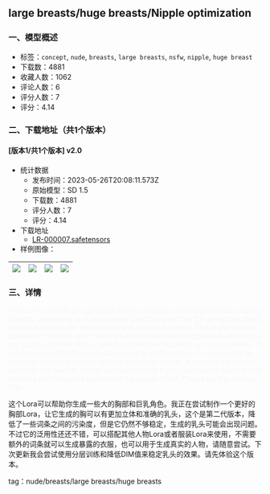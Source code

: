 ## large breasts/huge breasts/Nipple optimization
### 一、模型概述

- 标签：`concept`, `nude`, `breasts`, `large breasts`, `nsfw`, `nipple`, `huge breast`
- 下载数：4881
- 收藏人数：1062
- 评论人数：6
- 评分人数：7
- 评分：4.14

### 二、下载地址（共1个版本）

#### [版本1/共1个版本] v2.0

- 统计数据
  - 发布时间：2023-05-26T20:08:11.573Z
  - 原始模型：SD 1.5
  - 下载数：4881
  - 评分人数：7
  - 评分：4.14
- 下载地址
  - [LR-000007.safetensors](https://civitai.com/api/download/models/82109)
- 样例图像：

| <img src="https://image.civitai.com/xG1nkqKTMzGDvpLrqFT7WA/74f52167-bb30-4ef0-906d-d5972e3909ac/width=450/923168.jpeg" /> | <img src="https://image.civitai.com/xG1nkqKTMzGDvpLrqFT7WA/78f8585a-0b5f-4000-b58f-3a2859a59989/width=450/923169.jpeg" /> | <img src="https://image.civitai.com/xG1nkqKTMzGDvpLrqFT7WA/39af8976-a3f6-4fef-b6c4-823a881d3dea/width=450/923176.jpeg" /> | <img src="https://image.civitai.com/xG1nkqKTMzGDvpLrqFT7WA/afe532ec-530c-40c4-b254-63b8f1e9eb0e/width=450/923177.jpeg" /> |
| ---- | ---- | ---- | ---- |


### 三、详情
<p><span style="color:rgb(245, 247, 250)">This Lora can help you generate some characters with large breasts and big breasts. I am trying to make a better chest Lora, so that the generated chest can have more three-dimensional and accurate nipples. This is the second generation version, which reduces the contamination degree between some tag, but it is still not stable, and the generated nipples may have problems. It can be used with other characters Lora or clothing Lora. It can be used to generate revealing clothes without additional entries. It can also be used to generate real people. In the next update I will try to use layering training and lowering the DIM value to stabilize the nipple effect. Please try this version first.</span></p><p>这个Lora可以帮助你生成一些大的胸部和巨乳角色。我正在尝试制作一个更好的胸部Lora，让它生成的胸可以有更加立体和准确的乳头，这个是第二代版本，降低了一些词条之间的污染度，但是它仍然不够稳定，生成的乳头可能会出现问题。不过它的泛用性还还不错，可以搭配其他人物Lora或者服装Lora来使用，不需要额外的词条就可以生成暴露的衣服，也可以用于生成真实的人物，请随意尝试。下次更新我会尝试使用分层训练和降低DIM值来稳定乳头的效果。请先体验这个版本。</p><p>tag：nude/breasts/large breasts/huge breasts</p>